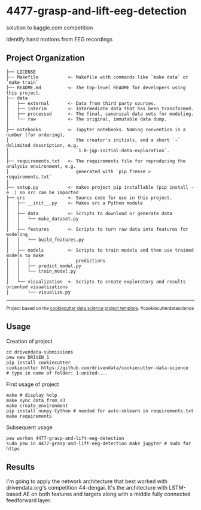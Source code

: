 4477-grasp-and-lift-eeg-detection
=================================

solution to kaggle.com competition

Identify hand motions from EEG recordings

Project Organization
------------

    ├── LICENSE
    ├── Makefile           <- Makefile with commands like `make data` or `make train`
    ├── README.md          <- The top-level README for developers using this project.
    ├── data
    │   ├── external       <- Data from third party sources.
    │   ├── interim        <- Intermediate data that has been transformed.
    │   ├── processed      <- The final, canonical data sets for modeling.
    │   └── raw            <- The original, immutable data dump.
    │
    ├── notebooks          <- Jupyter notebooks. Naming convention is a number (for ordering),
    │                         the creator's initials, and a short `-` delimited description, e.g.
    │                         `1.0-jqp-initial-data-exploration`.
    │
    ├── requirements.txt   <- The requirements file for reproducing the analysis environment, e.g.
    │                         generated with `pip freeze > requirements.txt`
    │
    ├── setup.py           <- makes project pip installable (pip install -e .) so src can be imported
    ├── src                <- Source code for use in this project.
    │   ├── __init__.py    <- Makes src a Python module
    │   │
    │   ├── data           <- Scripts to download or generate data
    │   │   └── make_dataset.py
    │   │
    │   ├── features       <- Scripts to turn raw data into features for modeling
    │   │   └── build_features.py
    │   │
    │   ├── models         <- Scripts to train models and then use trained models to make
    │   │   │                 predictions
    │   │   ├── predict_model.py
    │   │   └── train_model.py
    │   │
    │   └── visualization  <- Scripts to create exploratory and results oriented visualizations
    │       └── visualize.py


--------

<p><small>Project based on the <a target="_blank" href="https://drivendata.github.io/cookiecutter-data-science/">cookiecutter data science project template</a>. #cookiecutterdatascience</small></p>





Usage
-----

Creation of project

    cd drivendata-submissions
    pew new DRIVEN_1
    pip install cookiecutter
    cookiecutter https://github.com/drivendata/cookiecutter-data-science
    # type in name of folder: 1-united-...


First usage of project

    make # display help
    make sync_data_from_s3
    make create_environment
    pip install numpy Cython # needed for auto-sklearn in requirements.txt
    make requirements

Subsequent usage

    pew workon 4477-grasp-and-lift-eeg-detection
    sudo pew in 4477-grasp-and-lift-eeg-detection make jupyter # sudo for https


Results
-------
I'm going to apply the network architecture that best worked with drivendata.org's competition 44-dengai.
It's the architecture with LSTM-based AE on both features and targets along with a middle fully connected feedforward layer.
